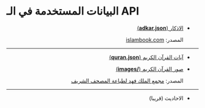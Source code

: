 # البيانات المستخدمة في الـ API

<div dir="rtl" align="right">

<ul>

<li dir="rtl">

[الاذكار (**adkar.json**)](adkar.json)

المصدر: [islambook.com](https://www.islambook.com/)

</li>

</ul>


---


<ul>

<li dir="rtl">

[آيات القرآن الكريم (**quran.json**)](quran.json)

</li>

<li dir="rtl">

[صور القرآن الكريم (**/images**)](/src/data/images)

</li>

المصدر: [مجمع الملك فهد لطباعة المصحف الشريف](https://qurancomplex.gov.sa/)

</ul>

---

<ul>

<li>

الاحاديث (قريبا)

</li>

</ul>

</div>